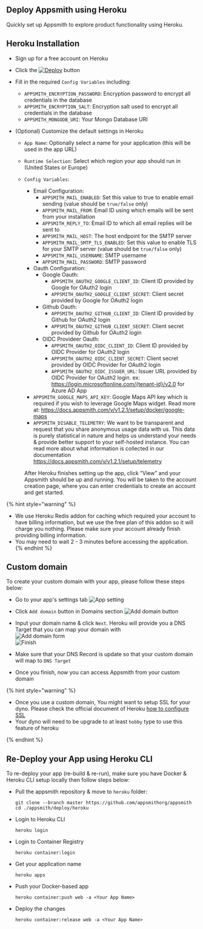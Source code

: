 ## Deploy Appsmith using Heroku

Quickly set up Appsmith to explore product functionality using Heroku.

## Heroku Installation

- Sign up for a free account on Heroku
- Click the [![Deploy](https://www.herokucdn.com/deploy/button.svg)](https://heroku.com/deploy?template=https://github.com/appsmithorg/appsmith/tree/master) button
- Fill in the required `Config Variables` including:
  - `APPSMITH_ENCRYPTION_PASSWORD`: Encryption password to encrypt all credentials in the database
  - `APPSMITH_ENCRYPTION_SALT`: Encryption salt used to encrypt all credentials in the database
  - `APPSMITH_MONGODB_URI`: Your Mongo Database URI
- (Optional) Customize the default settings in Heroku

  - `App Name`: Optionally select a name for your application (this will be used in the app URL)
  - `Runtime Selection`: Select which region your app should run in (United States or Europe)
  - `Config Variables`:

    - Email Configuration:
      - `APPSMITH_MAIL_ENABLED`: Set this value to true to enable email sending (value should be `true/false` only)
      - `APPSMITH_MAIL_FROM`: Email ID using which emails will be sent from your installation
      - `APPSMITH_REPLY_TO`: Email ID to which all email replies will be sent to
      - `APPSMITH_MAIL_HOST`: The host endpoint for the SMTP server
      - `APPSMITH_MAIL_SMTP_TLS_ENABLED`: Set this value to enable TLS for your SMTP server (value should be `true/false` only)
      - `APPSMITH_MAIL_USERNAME`: SMTP username
      - `APPSMITH_MAIL_PASSWORD`: SMTP password
    - Oauth Configuration:
      - Google Oauth:
        - `APPSMITH_OAUTH2_GOOGLE_CLIENT_ID`: Client ID provided by Google for OAuth2 login
        - `APPSMITH_OAUTH2_GOOGLE_CLIENT_SECRET`: Client secret provided by Google for OAuth2 login
      - Github Oauth:
        - `APPSMITH_OAUTH2_GITHUB_CLIENT_ID`: Client ID provided by Github for OAuth2 login
        - `APPSMITH_OAUTH2_GITHUB_CLIENT_SECRET`: Client secret provided by Github for OAuth2 login
      - OIDC Provideer Oauth:
        - `APPSMITH_OAUTH2_OIDC_CLIENT_ID`: Client ID provided by OIDC Provider for OAuth2 login
        - `APPSMITH_OAUTH2_OIDC_CLIENT_SECRET`: Client secret provided by OIDC Provider for OAuth2 login
        - `APPSMITH_OAUTH2_OIDC_ISSUER_URL`: Issuer URL provided by OIDC Provider for OAuth2 login. ex: https://login.microsoftonline.com/{tenant-id}/v2.0 for Azure AD App
    - `APPSMITH_GOOGLE_MAPS_API_KEY`: Google Maps API key which is required if you wish to leverage Google Maps widget. Read more at: https://docs.appsmith.com/v/v1.2.1/setup/docker/google-maps
    - `APPSMITH_DISABLE_TELEMETRY`: We want to be transparent and request that you share anonymous usage data with us. This data is purely statistical in nature and helps us understand your needs & provide better support to your self-hosted instance. You can read more about what information is collected in our documentation https://docs.appsmith.com/v/v1.2.1/setup/telemetry

    After Heroku finishes setting up the app, click “View” and your Appsmith should be up and running. You will be taken to the account creation page, where you can enter credentials to create an account and get started.

{% hint style="warning" %}

- We use Heroku Redis addon for caching which required your account to have billing information, but we use the free plan of this addon so it will charge you nothing. Please make sure your account already finish providing billing information.
- You may need to wait 2 - 3 minutes before accessing the application.
  {% endhint %}

## Custom domain

To create your custom domain with your app, please follow these steps below:

- Go to your app's settings tab
  ![App setting](./images/app-settings.png)
- Click `Add domain` button in Domains section
  ![Add domain button](./images/add-domain-button.png)
- Input your domain name & click `Next`. Heroku will provide you a DNS Target that you can map your domain with  
  ![Add domain form](./images/add-domain-form.png)  
  ![Finish](./images/finish.png)

- Make sure that your DNS Record is update so that your custom domain will map to `DNS Target`

- Once you finish, now you can access Appsmith from your custom domain

{% hint style="warning" %}

- Once you use a custom domain, You might want to setup SSL for your dyno. Please check the official document of Heroku [how to configure SSL](https://devcenter.heroku.com/articles/ssl)
- Your dyno will need to be upgrade to at least `hobby` type to use this feature of heroku

{% endhint %}

## Re-Deploy your App using Heroku CLI

To re-deploy your app (re-build & re-run), make sure you have Docker & Heroku CLI setup locally then follow steps below:

- Pull the appsmith repository & move to `heroku` folder:
  ```
  git clone --branch master https://github.com/appsmithorg/appsmith
  cd ./appsmith/deploy/heroku
  ```
- Login to Heroku CLI
  ```
  heroku login
  ```
- Login to Container Registry
  ```
  heroku container:login
  ```
- Get your application name
  ```
  heroku apps
  ```
- Push your Docker-based app
  ```
  heroku container:push web -a <Your App Name>
  ```
- Deploy the changes
  ```
  heroku container:release web -a <Your App Name>
  ```

